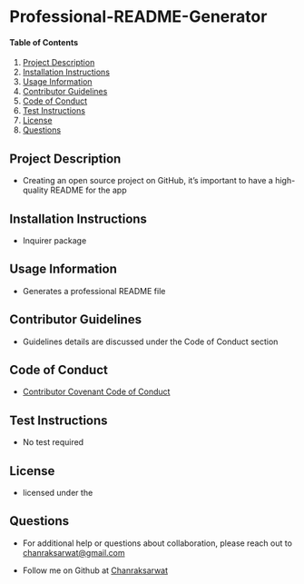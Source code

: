 # Professional-README-Generator
    
#### Table of Contents
1. [Project Description](#project-description)
2. [Installation Instructions](#installation-instructions)
3. [Usage Information](#usage-information)
4. [Contributor Guidelines](#contributor-guidelines)
5. [Code of Conduct](#code-of-conduct)
6. [Test Instructions](#test-instructions)
7. [License](#license)
8. [Questions](#questions)


## Project Description
* Creating an open source project on GitHub, it’s important to have a high-quality README for the app

## Installation Instructions
* Inquirer package

## Usage Information
* Generates a professional README file

## Contributor Guidelines
* Guidelines details are discussed under the Code of Conduct section

## Code of Conduct
* [Contributor Covenant Code of Conduct](https://www.contributor-covenant.org/version/2/0/code_of_conduct/code_of_conduct.md)

## Test Instructions
* No test required

## License
* licensed under the 

## Questions
* For additional help or questions about collaboration, please reach out to chanraksarwat@gmail.com

* Follow me on Github at [Chanraksarwat](http://github.com/Chanraksarwat)